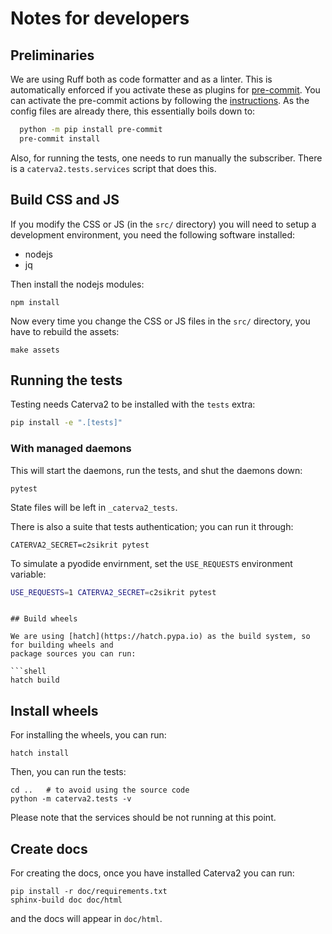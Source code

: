 # Notes for developers

## Preliminaries

We are using Ruff both as code formatter and as a linter.  This is automatically enforced
if you activate these as plugins for [pre-commit](https://pre-commit.com).  You can activate
the pre-commit actions by following the [instructions](https://pre-commit.com/#installation).
As the config files are already there, this essentially boils down to:

``` bash
  python -m pip install pre-commit
  pre-commit install
```

Also, for running the tests, one needs to run manually the subscriber.
There is a `caterva2.tests.services` script that does this.

## Build CSS and JS

If you modify the CSS or JS (in the `src/` directory) you will need to setup a development
environment, you need the following software installed:

- nodejs
- jq

Then install the nodejs modules:

```shell
npm install
```

Now every time you change the CSS or JS files in the `src/` directory, you have to rebuild
the assets:

```shell
make assets
```

## Running the tests

Testing needs Caterva2 to be installed with the `tests` extra:

```sh
pip install -e ".[tests]"
```

### With managed daemons

This will start the daemons, run the tests, and shut the daemons down:

```shell
pytest
```

State files will be left in `_caterva2_tests`.

There is also a suite that tests authentication; you can run it through:

```shell
CATERVA2_SECRET=c2sikrit pytest
```

To simulate a pyodide envirnment, set the `USE_REQUESTS` environment variable:

```sh
USE_REQUESTS=1 CATERVA2_SECRET=c2sikrit pytest
```
```

## Build wheels

We are using [hatch](https://hatch.pypa.io) as the build system, so for building wheels and
package sources you can run:

```shell
hatch build
```

## Install wheels

For installing the wheels, you can run:

```shell
hatch install
```

Then, you can run the tests:

```shell
cd ..   # to avoid using the source code
python -m caterva2.tests -v
```

Please note that the services should be not running at this point.

## Create docs

For creating the docs, once you have installed Caterva2 you can run:

```shell
pip install -r doc/requirements.txt
sphinx-build doc doc/html
```

and the docs will appear in `doc/html`.

